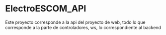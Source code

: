 # ElectroESCOM_API
Este proyecto corresponde a la api del proyecto de web, todo lo que corresponde a la parte de controladores, ws, lo correspondiente al backend
